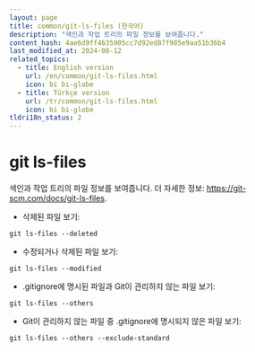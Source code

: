 ```yaml
---
layout: page
title: common/git-ls-files (한국어)
description: "색인과 작업 트리의 파일 정보를 보여줍니다."
content_hash: 4ae6d9ff4635905cc7d92ed87f985e9aa51b36b4
last_modified_at: 2024-08-12
related_topics:
  - title: English version
    url: /en/common/git-ls-files.html
    icon: bi bi-globe
  - title: Türkçe version
    url: /tr/common/git-ls-files.html
    icon: bi bi-globe
tldri18n_status: 2
---
```

# git ls-files

색인과 작업 트리의 파일 정보를 보여줍니다.
더 자세한 정보: <https://git-scm.com/docs/git-ls-files>.

- 삭제된 파일 보기:

`git ls-files --deleted`

- 수정되거나 삭제된 파일 보기:

`git ls-files --modified`

- .gitignore에 명시된 파일과 Git이 관리하지 않는 파일 보기:

`git ls-files --others`

- Git이 관리하지 않는 파일 중 .gitignore에 명시되지 않은 파일 보기:

`git ls-files --others --exclude-standard`
